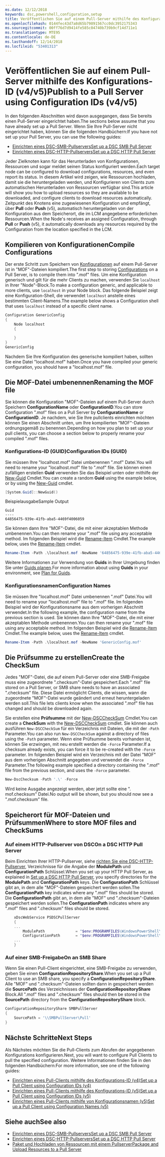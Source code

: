 ```yaml
---
ms.date: 12/12/2018
keywords: dsc,powershell,configuration,setup
title: Veröffentlichen Sie auf einem Pull-Server mithilfe des Konfigurations-ID (v4/v5)
ms.openlocfilehash: 0144fec43d7a8d65b79891567cc0dc3952175343
ms.sourcegitcommit: 00ff76d7d9414fe585c04740b739b9cf14d711e1
ms.translationtype: MTE95
ms.contentlocale: de-DE
ms.lasthandoff: 12/14/2018
ms.locfileid: "53401313"
---
```

# <a name="publish-to-a-pull-server-using-configuration-ids-v4v5"></a><span data-ttu-id="31ed8-103">Veröffentlichen Sie auf einem Pull-Server mithilfe des Konfigurations-ID (v4/v5)</span><span class="sxs-lookup"><span data-stu-id="31ed8-103">Publish to a Pull Server using Configuration IDs (v4/v5)</span></span>

<span data-ttu-id="31ed8-104">In den folgenden Abschnitten wird davon ausgegangen, dass Sie bereits einen Pull-Server eingerichtet haben.</span><span class="sxs-lookup"><span data-stu-id="31ed8-104">The sections below assume that you have already set up a Pull Server.</span></span> <span data-ttu-id="31ed8-105">Wenn Sie Ihre Pull-Server nicht eingerichtet haben, können Sie die folgenden Handbüchern:</span><span class="sxs-lookup"><span data-stu-id="31ed8-105">If you have not set up your Pull Server, you can use the following guides:</span></span>

- [<span data-ttu-id="31ed8-106">Einrichten eines DSC-SMB-Pullservers</span><span class="sxs-lookup"><span data-stu-id="31ed8-106">Set up a DSC SMB Pull Server</span></span>](pullServerSmb.md)
- [<span data-ttu-id="31ed8-107">Einrichten eines DSC-HTTP-Pullservers</span><span class="sxs-lookup"><span data-stu-id="31ed8-107">Set up a DSC HTTP Pull Server</span></span>](pullServer.md)

<span data-ttu-id="31ed8-108">Jeder Zielknoten kann für das Herunterladen von Konfigurationen, Ressourcen und sogar meldet seinen Status konfiguriert werden.</span><span class="sxs-lookup"><span data-stu-id="31ed8-108">Each target node can be configured to download configurations, resources, and even report its status.</span></span> <span data-ttu-id="31ed8-109">In diesem Artikel wird zeigen, wie Ressourcen hochladen, damit sie die heruntergeladen werden, und Konfigurieren von Clients zum automatischen Herunterladen von Ressourcen verfügbar sind.</span><span class="sxs-lookup"><span data-stu-id="31ed8-109">This article will show you how to upload resources so they are available to be downloaded, and configure clients to download resources automatically.</span></span> <span data-ttu-id="31ed8-110">Zeitpunkt des Knotens eine zugewiesenen Konfiguration und empfängt, über **Pull** oder **Push** (v5), automatisch heruntergeladen von der Konfiguration aus dem Speicherort, die im LCM angegebene erforderlichen Ressourcen.</span><span class="sxs-lookup"><span data-stu-id="31ed8-110">When the Node's receives an assigned Configuration, through **Pull** or **Push** (v5), it automatically downloads any resources required by the Configuration from the location specified in the LCM.</span></span>

## <a name="compile-configurations"></a><span data-ttu-id="31ed8-111">Kompilieren von Konfigurationen</span><span class="sxs-lookup"><span data-stu-id="31ed8-111">Compile Configurations</span></span>

<span data-ttu-id="31ed8-112">Der erste Schritt zum Speichern von [Konfigurationen](../configurations/configurations.md) auf einem Pull-Server ist in "MOF"-Dateien kompiliert.</span><span class="sxs-lookup"><span data-stu-id="31ed8-112">The first step to storing [Configurations](../configurations/configurations.md) on a Pull Server, is to compile them into ".mof" files.</span></span> <span data-ttu-id="31ed8-113">Um eine Konfiguration generisch und gilt für die mehr Clients zu machen, verwenden Sie `localhost` in Ihrer "Node"-Block.</span><span class="sxs-lookup"><span data-stu-id="31ed8-113">To make a configuration generic, and applicable to more clients, use `localhost` in your Node block.</span></span> <span data-ttu-id="31ed8-114">Das folgende Beispiel zeigt eine Konfiguration-Shell, die verwendet `localhost` anstelle eines bestimmten Client-Namens.</span><span class="sxs-lookup"><span data-stu-id="31ed8-114">The example below shows a Configuration shell that uses `localhost` instead of a specific client name.</span></span>

```powershell
Configuration GenericConfig
{
    Node localhost
    {

    }
}
GenericConfig
```

<span data-ttu-id="31ed8-115">Nachdem Sie Ihre Konfiguration des generische kompiliert haben, sollten Sie eine Datei "localhost.mof" haben.</span><span class="sxs-lookup"><span data-stu-id="31ed8-115">Once you have compiled your generic configuration, you should have a "localhost.mof" file.</span></span>

## <a name="renaming-the-mof-file"></a><span data-ttu-id="31ed8-116">Die MOF-Datei umbenennen</span><span class="sxs-lookup"><span data-stu-id="31ed8-116">Renaming the MOF file</span></span>

<span data-ttu-id="31ed8-117">Sie können die Konfiguration "MOF"-Dateien auf einem Pull-Server durch Speichern **ConfigurationName** oder **ConfigurationID**.</span><span class="sxs-lookup"><span data-stu-id="31ed8-117">You can store Configuration ".mof" files on a Pull Server by **ConfigurationName** or **ConfigurationID**.</span></span> <span data-ttu-id="31ed8-118">Je nachdem, wie Sie Ihre pullclients einrichten möchten können Sie einen Abschnitt unten, um Ihre kompilierten "MOF"-Dateien ordnungsgemäß zu benennen.</span><span class="sxs-lookup"><span data-stu-id="31ed8-118">Depending on how you plan to set up your pull clients, you can choose a section below to properly rename your compiled ".mof" files.</span></span>

### <a name="configuration-ids-guid"></a><span data-ttu-id="31ed8-119">Konfigurations-ID (GUID)</span><span class="sxs-lookup"><span data-stu-id="31ed8-119">Configuration IDs (GUID)</span></span>

<span data-ttu-id="31ed8-120">Sie müssen Ihre "localhost.mof" Datei umbenennen "<GUID>.mof" Datei.</span><span class="sxs-lookup"><span data-stu-id="31ed8-120">You will need to rename your "localhost.mof" file to "<GUID>.mof" file.</span></span> <span data-ttu-id="31ed8-121">Sie können einen zufälligen erstellen **Guid** verwenden Sie das Beispiel unten oder mithilfe der [New-Guid](/powershell/module/microsoft.powershell.utility/new-guid) Cmdlet.</span><span class="sxs-lookup"><span data-stu-id="31ed8-121">You can create a random **Guid** using the example below, or by using the [New-Guid](/powershell/module/microsoft.powershell.utility/new-guid) cmdlet.</span></span>

```powershell
[System.Guid]::NewGuid()
```

<span data-ttu-id="31ed8-122">Beispielausgabe</span><span class="sxs-lookup"><span data-stu-id="31ed8-122">Sample Output</span></span>

```output
Guid
----
64856475-939e-41fb-aba5-4469f4006059
```

<span data-ttu-id="31ed8-123">Sie können dann Ihre "MOF"-Datei, die mit einer akzeptablen Methode umbenennen.</span><span class="sxs-lookup"><span data-stu-id="31ed8-123">You can then rename your ".mof" file using any acceptable method.</span></span> <span data-ttu-id="31ed8-124">Im folgenden Beispiel wird die [Rename-Item](/powershell/module/microsoft.powershell.management/rename-item) Cmdlet.</span><span class="sxs-lookup"><span data-stu-id="31ed8-124">The example below, uses the [Rename-Item](/powershell/module/microsoft.powershell.management/rename-item) cmdlet.</span></span>

```powershell
Rename-Item -Path .\localhost.mof -NewName '64856475-939e-41fb-aba5-4469f4006059.mof'
```

<span data-ttu-id="31ed8-125">Weitere Informationen zur Verwendung von **Guids** in Ihrer Umgebung finden Sie unter [Guids planen](/powershell/dsc/secureserver#guids).</span><span class="sxs-lookup"><span data-stu-id="31ed8-125">For more information about using **Guids** in your environment, see [Plan for Guids](/powershell/dsc/secureserver#guids).</span></span>

### <a name="configuration-names"></a><span data-ttu-id="31ed8-126">Konfigurationsnamen</span><span class="sxs-lookup"><span data-stu-id="31ed8-126">Configuration Names</span></span>

<span data-ttu-id="31ed8-127">Sie müssen Ihre "localhost.mof" Datei umbenennen "<Configuration Name>.mof" Datei.</span><span class="sxs-lookup"><span data-stu-id="31ed8-127">You will need to rename your "localhost.mof" file to "<Configuration Name>.mof" file.</span></span> <span data-ttu-id="31ed8-128">Im folgenden Beispiel wird der Konfigurationsname aus dem vorherigen Abschnitt verwendet.</span><span class="sxs-lookup"><span data-stu-id="31ed8-128">In the following example, the configuration name from the previous section is used.</span></span> <span data-ttu-id="31ed8-129">Sie können dann Ihre "MOF"-Datei, die mit einer akzeptablen Methode umbenennen.</span><span class="sxs-lookup"><span data-stu-id="31ed8-129">You can then rename your ".mof" file using any acceptable method.</span></span> <span data-ttu-id="31ed8-130">Im folgenden Beispiel wird die [Rename-Item](/powershell/module/microsoft.powershell.management/rename-item) Cmdlet.</span><span class="sxs-lookup"><span data-stu-id="31ed8-130">The example below, uses the [Rename-Item](/powershell/module/microsoft.powershell.management/rename-item) cmdlet.</span></span>

```powershell
Rename-Item -Path .\localhost.mof -NewName 'GenericConfig.mof'
```

## <a name="create-the-checksum"></a><span data-ttu-id="31ed8-131">Die Prüfsumme zu erstellen</span><span class="sxs-lookup"><span data-stu-id="31ed8-131">Create the CheckSum</span></span>

<span data-ttu-id="31ed8-132">Jedes "MOF"-Datei, die auf einem Pull-Server oder eine SMB-Freigabe muss eine zugeordnete ".checksum"-Datei gespeichert.</span><span class="sxs-lookup"><span data-stu-id="31ed8-132">Each ".mof" file stored on a Pull Server, or SMB share needs to have an associated ".checksum" file.</span></span> <span data-ttu-id="31ed8-133">Diese Datei ermöglicht Clients, die wissen, wann die zugeordnete "MOF"-Datei wurde geändert und erneut heruntergeladen werden soll.</span><span class="sxs-lookup"><span data-stu-id="31ed8-133">This file lets clients know when the associated ".mof" file has changed and should be downloaded again.</span></span>

<span data-ttu-id="31ed8-134">Sie erstellen eine **Prüfsumme** mit der [New-DSCCheckSum](/powershell/module/psdesiredstateconfiguration/new-dscchecksum) Cmdlet.</span><span class="sxs-lookup"><span data-stu-id="31ed8-134">You can create a **CheckSum** with the [New-DSCCheckSum](/powershell/module/psdesiredstateconfiguration/new-dscchecksum) cmdlet.</span></span> <span data-ttu-id="31ed8-135">Sie können auch ausführen `New-DSCCheckSum` für ein Verzeichnis mit Dateien, die mit der `-Path` Parameter.</span><span class="sxs-lookup"><span data-stu-id="31ed8-135">You can also run `New-DSCCheckSum` against a directory of files using the `-Path` parameter.</span></span> <span data-ttu-id="31ed8-136">Wenn eine Prüfsumme bereits vorhanden ist, können Sie erzwingen, mit neu erstellt werden die `-Force` Parameter.</span><span class="sxs-lookup"><span data-stu-id="31ed8-136">If a checksum already exists, you can force it to be re-created with the `-Force` parameter.</span></span> <span data-ttu-id="31ed8-137">Im folgenden Beispiel wird ein Verzeichnis mit der Datei "MOF" aus dem vorherigen Abschnitt angegeben und verwendet die `-Force` Parameter.</span><span class="sxs-lookup"><span data-stu-id="31ed8-137">The following example specified a directory containing the ".mof" file from the previous section, and uses the `-Force` parameter.</span></span>

```powershell
New-DscChecksum -Path '.\' -Force
```

<span data-ttu-id="31ed8-138">Wird keine Ausgabe angezeigt werden, aber jetzt sollte eine "<GUID or Configuration Name>. mof.checksum" Datei.</span><span class="sxs-lookup"><span data-stu-id="31ed8-138">No output will be shown, but you should now see a "<GUID or Configuration Name>.mof.checksum" file.</span></span>

## <a name="where-to-store-mof-files-and-checksums"></a><span data-ttu-id="31ed8-139">Speicherort für MOF-Dateien und Prüfsummen</span><span class="sxs-lookup"><span data-stu-id="31ed8-139">Where to store MOF files and CheckSums</span></span>

### <a name="on-a-dsc-http-pull-server"></a><span data-ttu-id="31ed8-140">Auf einem HTTP-Pullserver von DSC</span><span class="sxs-lookup"><span data-stu-id="31ed8-140">On a DSC HTTP Pull Server</span></span>

<span data-ttu-id="31ed8-141">Beim Einrichten Ihrer HTTP-Pullserver, siehe [richten Sie eine DSC-HTTP-Pullserver](pullServer.md), Verzeichnisse für die Angabe der **ModulePath** und **ConfigurationPath** Schlüssel.</span><span class="sxs-lookup"><span data-stu-id="31ed8-141">When you set up your HTTP Pull Server, as explained in [Set up a DSC HTTP Pull Server](pullServer.md), you specify directories for the **ModulePath** and **ConfigurationPath** keys.</span></span> <span data-ttu-id="31ed8-142">Die **ConfigurationPath** Schlüssel gibt an, in dem alle "MOF"-Dateien gespeichert werden sollen.</span><span class="sxs-lookup"><span data-stu-id="31ed8-142">The **ConfigurationPath** key indicates where any ".mof" files should be stored.</span></span> <span data-ttu-id="31ed8-143">Die **ConfigurationPath** gibt an, in dem alle "MOF" und ".checksum"-Dateien gespeichert werden sollen.</span><span class="sxs-lookup"><span data-stu-id="31ed8-143">The **ConfigurationPath** indicates where any ".mof" files and ".checksum" files should be stored.</span></span>

```powershell
    xDscWebService PSDSCPullServer
    {
    ...
        ModulePath              = "$env:PROGRAMFILES\WindowsPowerShell\DscService\Modules"
        ConfigurationPath       = "$env:PROGRAMFILES\WindowsPowerShell\DscService\Configuration"
    ...
    }

```

### <a name="on-an-smb-share"></a><span data-ttu-id="31ed8-144">Auf einer SMB-Freigabe</span><span class="sxs-lookup"><span data-stu-id="31ed8-144">On an SMB Share</span></span>

<span data-ttu-id="31ed8-145">Wenn Sie einen Pull-Client eingerichtet, eine SMB-Freigabe zu verwenden, geben Sie einen **ConfigurationRepositoryShare**.</span><span class="sxs-lookup"><span data-stu-id="31ed8-145">When you set up a Pull Client to use an SMB share, you specify a **ConfigurationRepositoryShare**.</span></span> <span data-ttu-id="31ed8-146">Alle "MOF" und ".checksum"-Dateien sollten dann in gespeichert werden die **SourcePath** des Verzeichnisses der **ConfigurationRepositoryShare** Block.</span><span class="sxs-lookup"><span data-stu-id="31ed8-146">All ".mof" files and ".checksum" files should then be stored in the **SourcePath** directory from the **ConfigurationRepositoryShare** block.</span></span>

```powershell
ConfigurationRepositoryShare SMBPullServer
{
    SourcePath = '\\SMBPullServer\Pull'
}
```

## <a name="next-steps"></a><span data-ttu-id="31ed8-147">Nächste Schritte</span><span class="sxs-lookup"><span data-stu-id="31ed8-147">Next Steps</span></span>

<span data-ttu-id="31ed8-148">Als Nächstes möchten Sie die Pull-Clients zum Abrufen der angegebenen Konfigurations konfigurieren.</span><span class="sxs-lookup"><span data-stu-id="31ed8-148">Next, you will want to configure Pull Clients to pull the specified configuration.</span></span> <span data-ttu-id="31ed8-149">Weitere Informationen finden Sie in den folgenden Handbüchern:</span><span class="sxs-lookup"><span data-stu-id="31ed8-149">For more information, see one of the following guides:</span></span>

- [<span data-ttu-id="31ed8-150">Einrichten eines Pull-Clients mithilfe des Konfigurations-ID (v4)</span><span class="sxs-lookup"><span data-stu-id="31ed8-150">Set up a Pull Client using Configuration IDs (v4)</span></span>](pullClientConfigId4.md)
- [<span data-ttu-id="31ed8-151">Einrichten eines Pull-Clients mithilfe des Konfigurations-ID (v5)</span><span class="sxs-lookup"><span data-stu-id="31ed8-151">Set up a Pull Client using Configuration IDs (v5)</span></span>](pullClientConfigId.md)
- [<span data-ttu-id="31ed8-152">Einrichten eines Pull-Clients mithilfe von Konfigurationsnamen (v5)</span><span class="sxs-lookup"><span data-stu-id="31ed8-152">Set up a Pull Client using Configuration Names (v5)</span></span>](pullClientConfigNames.md)

## <a name="see-also"></a><span data-ttu-id="31ed8-153">Siehe auch</span><span class="sxs-lookup"><span data-stu-id="31ed8-153">See also</span></span>

- [<span data-ttu-id="31ed8-154">Einrichten eines DSC-SMB-Pullservers</span><span class="sxs-lookup"><span data-stu-id="31ed8-154">Set up a DSC SMB Pull Server</span></span>](pullServerSmb.md)
- [<span data-ttu-id="31ed8-155">Einrichten eines DSC-HTTP-Pullservers</span><span class="sxs-lookup"><span data-stu-id="31ed8-155">Set up a DSC HTTP Pull Server</span></span>](pullServer.md)
- [<span data-ttu-id="31ed8-156">Paket und Hochladen von Ressourcen mit einem Pullserver</span><span class="sxs-lookup"><span data-stu-id="31ed8-156">Package and Upload Resources to a Pull Server</span></span>](package-upload-resources.md)
